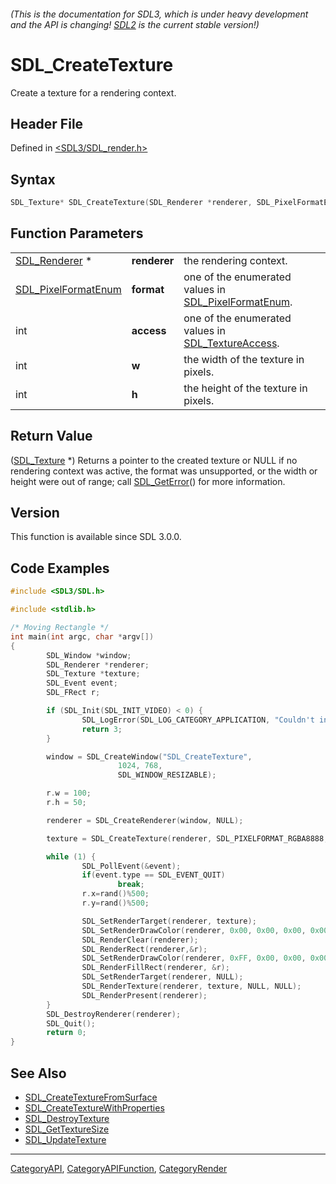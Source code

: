 ###### (This is the documentation for SDL3, which is under heavy development and the API is changing! [SDL2](https://wiki.libsdl.org/SDL2/) is the current stable version!)
# SDL_CreateTexture

Create a texture for a rendering context.

## Header File

Defined in [<SDL3/SDL_render.h>](https://github.com/libsdl-org/SDL/blob/main/include/SDL3/SDL_render.h)

## Syntax

```c
SDL_Texture* SDL_CreateTexture(SDL_Renderer *renderer, SDL_PixelFormatEnum format, int access, int w, int h);
```

## Function Parameters

|                                            |              |                                                                             |
| ------------------------------------------ | ------------ | --------------------------------------------------------------------------- |
| [SDL_Renderer](SDL_Renderer) *             | **renderer** | the rendering context.                                                      |
| [SDL_PixelFormatEnum](SDL_PixelFormatEnum) | **format**   | one of the enumerated values in [SDL_PixelFormatEnum](SDL_PixelFormatEnum). |
| int                                        | **access**   | one of the enumerated values in [SDL_TextureAccess](SDL_TextureAccess).     |
| int                                        | **w**        | the width of the texture in pixels.                                         |
| int                                        | **h**        | the height of the texture in pixels.                                        |

## Return Value

([SDL_Texture](SDL_Texture) *) Returns a pointer to the created texture or
NULL if no rendering context was active, the format was unsupported, or the
width or height were out of range; call [SDL_GetError](SDL_GetError)() for
more information.

## Version

This function is available since SDL 3.0.0.

## Code Examples

```c
#include <SDL3/SDL.h>

#include <stdlib.h>

/* Moving Rectangle */
int main(int argc, char *argv[])
{
        SDL_Window *window;
        SDL_Renderer *renderer;
        SDL_Texture *texture;
        SDL_Event event;
        SDL_FRect r;

        if (SDL_Init(SDL_INIT_VIDEO) < 0) {
                SDL_LogError(SDL_LOG_CATEGORY_APPLICATION, "Couldn't initialize SDL: %s", SDL_GetError());
                return 3;
        }

        window = SDL_CreateWindow("SDL_CreateTexture",
                        1024, 768,
                        SDL_WINDOW_RESIZABLE);

        r.w = 100;
        r.h = 50;

        renderer = SDL_CreateRenderer(window, NULL);

        texture = SDL_CreateTexture(renderer, SDL_PIXELFORMAT_RGBA8888, SDL_TEXTUREACCESS_TARGET, 1024, 768);

        while (1) {
                SDL_PollEvent(&event);
                if(event.type == SDL_EVENT_QUIT)
                        break;
                r.x=rand()%500;
                r.y=rand()%500;

                SDL_SetRenderTarget(renderer, texture);
                SDL_SetRenderDrawColor(renderer, 0x00, 0x00, 0x00, 0x00);
                SDL_RenderClear(renderer);
                SDL_RenderRect(renderer,&r);
                SDL_SetRenderDrawColor(renderer, 0xFF, 0x00, 0x00, 0x00);
                SDL_RenderFillRect(renderer, &r);
                SDL_SetRenderTarget(renderer, NULL);
                SDL_RenderTexture(renderer, texture, NULL, NULL);
                SDL_RenderPresent(renderer);
        }
        SDL_DestroyRenderer(renderer);
        SDL_Quit();
        return 0;
}

```

## See Also

- [SDL_CreateTextureFromSurface](SDL_CreateTextureFromSurface)
- [SDL_CreateTextureWithProperties](SDL_CreateTextureWithProperties)
- [SDL_DestroyTexture](SDL_DestroyTexture)
- [SDL_GetTextureSize](SDL_GetTextureSize)
- [SDL_UpdateTexture](SDL_UpdateTexture)

----
[CategoryAPI](CategoryAPI), [CategoryAPIFunction](CategoryAPIFunction), [CategoryRender](CategoryRender)


